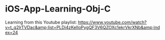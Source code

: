 # iOS-App-Learning-Obj-C
Learning from this Youtube playlist: https://www.youtube.com/watch?v=t_g2lrTVDac&amp;list=PLDi4zKeIloPygQF3V6QZOXc1ekrVkrXNb&amp;index=24
